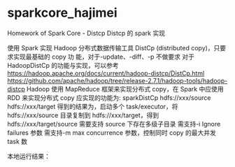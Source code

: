 # sparkcore_hajimei

Homework of Spark Core - Distcp
Distcp 的 spark 实现

使用 Spark 实现 Hadoop 分布式数据传输工具 DistCp (distributed copy)，只要求实现最基础的 copy 功 能，对于-update、-diff、-p 不做要求
对于 HadoopDistCp 的功能与实现，可以参考
https://hadoop.apache.org/docs/current/hadoop-distcp/DistCp.html https://github.com/apache/hadoop/tree/release-2.7.1/hadoop-tools/hadoop-distcp Hadoop 使用 MapReduce 框架来实现分布式 copy，在 Spark 中应使用 RDD 来实现分布式 copy 应实现的功能为:
sparkDistCp hdfs://xxx/source hdfs://xxx/target
得到的结果为，启动多个 task/executor，将 hdfs://xxx/source 目录复制到 hdfs://xxx/target，得到 hdfs://xxx/target/source
需要支持 source 下存在多级子目录
需支持-i Ignore failures 参数
需支持-m max concurrence 参数，控制同时 copy 的最大并发 task 数

本地运行结果：
